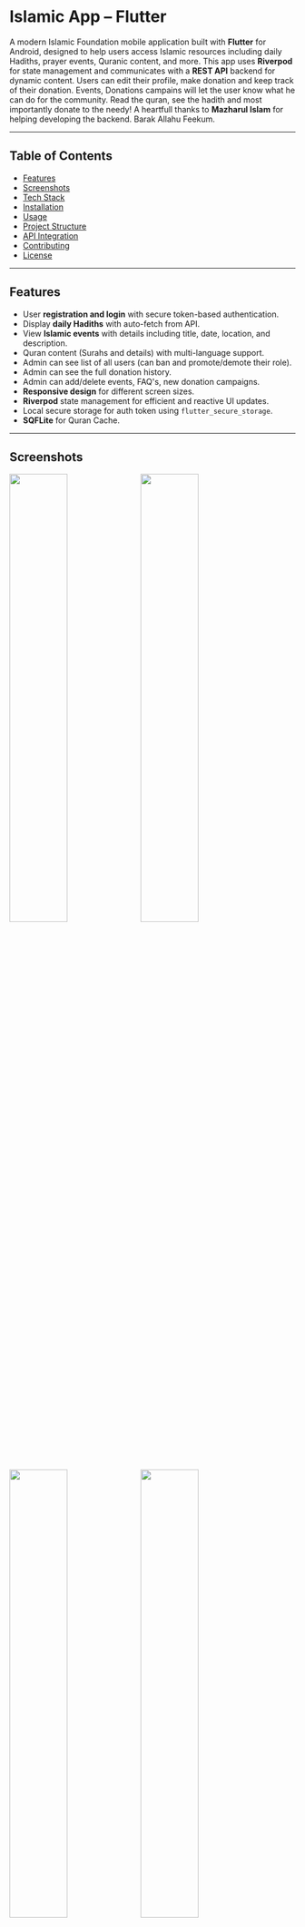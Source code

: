 # Islamic App – Flutter

A modern Islamic Foundation mobile application built with **Flutter** for Android, designed to help users access Islamic resources including daily Hadiths, prayer events, Quranic content, and more. This app uses **Riverpod** for state management and communicates with a **REST API** backend for dynamic content. Users can edit their profile, make donation and
keep track of their donation. Events, Donations campains will let the user know what he can do for the community. Read the quran, see the hadith and most importantly donate to the needy!
A heartfull thanks to **Mazharul Islam** for helping developing the backend. Barak Allahu Feekum.

---

## Table of Contents

- [Features](#features)
- [Screenshots](#screenshots)
- [Tech Stack](#tech-stack)
- [Installation](#installation)
- [Usage](#usage)
- [Project Structure](#project-structure)
- [API Integration](#api-integration)
- [Contributing](#contributing)
- [License](#license)

---

## Features

- User **registration and login** with secure token-based authentication.
- Display **daily Hadiths** with auto-fetch from API.
- View **Islamic events** with details including title, date, location, and description.
- Quran content (Surahs and details) with multi-language support.
- Admin can see list of all users (can ban and promote/demote their role).
- Admin can see the full donation history.
- Admin can add/delete events, FAQ's, new donation campaigns. 
- **Responsive design** for different screen sizes.
- **Riverpod** state management for efficient and reactive UI updates.
- Local secure storage for auth token using `flutter_secure_storage`.
- **SQFLite** for Quran Cache.

---

## Screenshots

<p float="left">
  <img src="assets/ss/login.png" width="45%" /> 
  <img src="assets/ss/register.png" width="45%" /> 
  <img src="assets/ss/home.png" width="45%" />
  <img src="assets/ss/quran.png" width="45%" /> 
  <img src="assets/ss/loginSetting.png" width="45%" /> 
  <img src="assets/ss/hadith.png" width="45%" /> 
  <img src="assets/ss/donation.png" width="45%" /> 
  <img src="assets/ss/userdonation.png" width="45%" /> 
  <img src="assets/ss/profilecng.png" width="45%" /> 
  <img src="assets/ss/darrk.png" width="45%" /> 
</p>

---

## Tech Stack

- **Frontend:** Flutter, Dart
- **State Management:** Riverpod
- **Networking:** HTTP package
- **Local Storage:** flutter_secure_storage
- **Backend:** REST API (Laravel)
- **Database:** SQLite (for caching Quran)

---

## Installation

### Prerequisites

- Flutter SDK installed on your machine: [Flutter Installation Guide](https://docs.flutter.dev/get-started/install)
- Android Studio / VS Code with Flutter plugin
- Basic knowledge of Flutter widgets and Dart

### Steps

1. **Clone the repository**

```bash
git clone https://github.com/Fardeenhimself/esho_obodan_rakhi.git
cd islamic_app
```

2. **Install dependencies**

```bash
flutter pub get
```

3. **Run the app on emulator or physical device**

```bash
flutter run
```

---

## Usage

1. **Register a new account** or **login** if you already have one.
2. **Home screen** displays a random Hadith. Refresh to get a new one.
3. Navigate to **Events** to see a list of upcoming Islamic events. Tap an event to see full details.
4. Explore **Quranic content** or other modules in the app.
5. See islamic events or donation campain
6. Donate to the needy and **Keep Track**

---

## Project Structure

```
lib/
├─ components/        # Reusable UI widgets (Cards, Buttons, TextFields)
├─ models/            # Data models (Hadith, Event, Product)
├─ providers/         # Riverpod state providers
├─ repositories/      # API logic and data fetching
├─ screens/           # UI screens (Home, Register, Login, EventDetail)
├─ services/          # Local storage, API helpers
├─ main.dart          # App entry point
```

---

## API Integration

- The app communicates with a **REST API backend**.
- Auth token is stored securely and sent in the `Authorization` header for protected endpoints.
- Example endpoints:

| Module | Endpoint                 | Method | Description             |
| ------ | ------------------------ | ------ | ----------------------- |
| Auth   | `/api/login`             | POST   | User login              |
| Auth   | `/api/signup`            | POST   | User registration       |
| Hadith | `/api/hadith/single`     | GET    | Get random Hadith       |
| Event  | `/api/event/list`        | GET    | List all events         |
| Event  | `/api/event/single/{id}` | GET    | Get event details by ID |

---


## For Mor Info

Contact Me: fardeen.cse20@gmail.com
